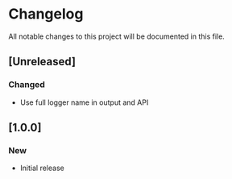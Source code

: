 # Changelog
All notable changes to this project will be documented in this file.

## [Unreleased]
### Changed

- Use full logger name in output and API

## [1.0.0]
### New

- Initial release
  

